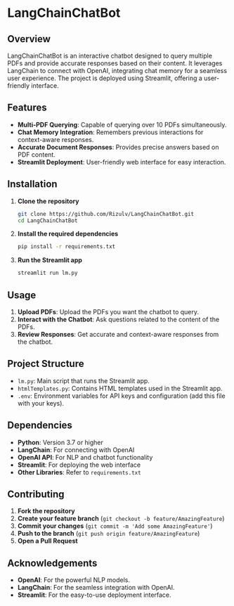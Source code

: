 # LangChainChatBot

## Overview
LangChainChatBot is an interactive chatbot designed to query multiple PDFs and provide accurate responses based on their content. It leverages LangChain to connect with OpenAI, integrating chat memory for a seamless user experience. The project is deployed using Streamlit, offering a user-friendly interface.

## Features
- **Multi-PDF Querying**: Capable of querying over 10 PDFs simultaneously.
- **Chat Memory Integration**: Remembers previous interactions for context-aware responses.
- **Accurate Document Responses**: Provides precise answers based on PDF content.
- **Streamlit Deployment**: User-friendly web interface for easy interaction.

## Installation

1. **Clone the repository**
    ```sh
    git clone https://github.com/Rizulv/LangChainChatBot.git
    cd LangChainChatBot
    ```

2. **Install the required dependencies**
    ```sh
    pip install -r requirements.txt
    ```

3. **Run the Streamlit app**
    ```sh
    streamlit run lm.py
    ```

## Usage
1. **Upload PDFs**: Upload the PDFs you want the chatbot to query.
2. **Interact with the Chatbot**: Ask questions related to the content of the PDFs.
3. **Review Responses**: Get accurate and context-aware responses from the chatbot.

## Project Structure
- `lm.py`: Main script that runs the Streamlit app.
- `htmlTemplates.py`: Contains HTML templates used in the Streamlit app.
- `.env`: Environment variables for API keys and configuration (add this file with your keys).

## Dependencies
- **Python**: Version 3.7 or higher
- **LangChain**: For connecting with OpenAI
- **OpenAI API**: For NLP and chatbot functionality
- **Streamlit**: For deploying the web interface
- **Other Libraries**: Refer to `requirements.txt`

## Contributing
1. **Fork the repository**
2. **Create your feature branch** (`git checkout -b feature/AmazingFeature`)
3. **Commit your changes** (`git commit -m 'Add some AmazingFeature'`)
4. **Push to the branch** (`git push origin feature/AmazingFeature`)
5. **Open a Pull Request**


## Acknowledgements
- **OpenAI**: For the powerful NLP models.
- **LangChain**: For the seamless integration with OpenAI.
- **Streamlit**: For the easy-to-use deployment interface.
